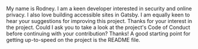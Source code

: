 My name is Rodney. I am a keen developer interested in security and online privacy.  I also love building accessible sites in Gatsby.  I am equally keen to hear your suggestions for improving this project.  Thanks for your interest in the project.  Could I ask you to take a look at the project's Code of Conduct before continuing with your contribution? Thanks!  A good starting point for getting up-to-speed on the project is the README file.
